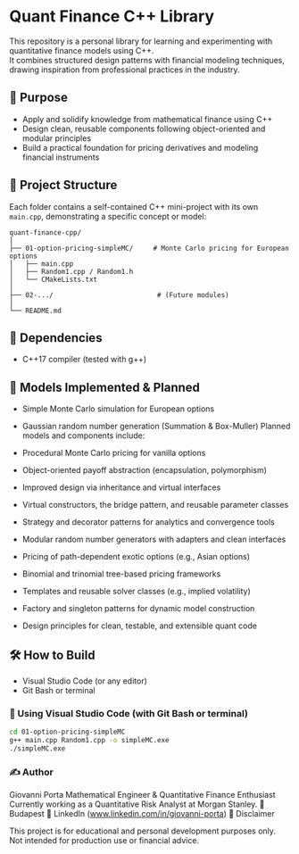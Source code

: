 # Quant Finance C++ Library

This repository is a personal library for learning and experimenting with quantitative finance models using C++.  
It combines structured design patterns with financial modeling techniques, drawing inspiration from professional practices in the industry.

## 🎯 Purpose

- Apply and solidify knowledge from mathematical finance using C++
- Design clean, reusable components following object-oriented and modular principles
- Build a practical foundation for pricing derivatives and modeling financial instruments

## 📂 Project Structure

Each folder contains a self-contained C++ mini-project with its own `main.cpp`, demonstrating a specific concept or model:

```plaintext
quant-finance-cpp/
│
├── 01-option-pricing-simpleMC/     # Monte Carlo pricing for European options
│   ├── main.cpp
│   ├── Random1.cpp / Random1.h
│   └── CMakeLists.txt
│
├── 02-.../                          # (Future modules)
│
└── README.md
```

## 📌 Dependencies

- C++17 compiler (tested with g++)

## 🧮 Models Implemented & Planned

- Simple Monte Carlo simulation for European options
- Gaussian random number generation (Summation & Box-Muller)
Planned models and components include:

- Procedural Monte Carlo pricing for vanilla options
- Object-oriented payoff abstraction (encapsulation, polymorphism)
- Improved design via inheritance and virtual interfaces
- Virtual constructors, the bridge pattern, and reusable parameter classes
- Strategy and decorator patterns for analytics and convergence tools
- Modular random number generators with adapters and clean interfaces
- Pricing of path-dependent exotic options (e.g., Asian options)
- Binomial and trinomial tree-based pricing frameworks
- Templates and reusable solver classes (e.g., implied volatility)
- Factory and singleton patterns for dynamic model construction
- Design principles for clean, testable, and extensible quant code

## 🛠️ How to Build

- Visual Studio Code (or any editor)
- Git Bash or terminal

### 🧱 Using Visual Studio Code (with Git Bash or terminal)

```bash
cd 01-option-pricing-simpleMC
g++ main.cpp Random1.cpp -o simpleMC.exe
./simpleMC.exe
```

### ✍️ Author

Giovanni Porta
Mathematical Engineer & Quantitative Finance Enthusiast
Currently working as a Quantitative Risk Analyst at Morgan Stanley.
📍 Budapest
🔗 LinkedIn (www.linkedin.com/in/giovanni-porta)
📝 Disclaimer

This project is for educational and personal development purposes only.
Not intended for production use or financial advice.
